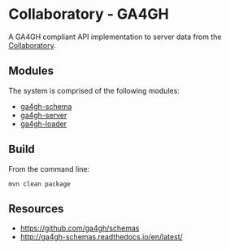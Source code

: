 # Collaboratory - GA4GH

A GA4GH compliant API implementation to server data from the [Collaboratory](http://www.cancercollaboratory.org/).

## Modules

The system is comprised of the following modules:

- [ga4gh-schema](ga4gh-schema/README.md)
- [ga4gh-server](ga4gh-server/README.md)
- [ga4gh-loader](ga4gh-loader/README.md)

## Build

From the command line:

```shell
mvn clean package
```

## Resources

- https://github.com/ga4gh/schemas
- http://ga4gh-schemas.readthedocs.io/en/latest/